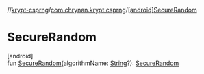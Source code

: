 //[krypt-csprng](../../index.md)/[com.chrynan.krypt.csprng](index.md)/[[android]SecureRandom]([android]-secure-random.md)

# SecureRandom

[android]\
fun [SecureRandom]([android]-secure-random.md)(algorithmName: [String](https://kotlinlang.org/api/latest/jvm/stdlib/kotlin/-string/index.html)?): [SecureRandom](-secure-random/index.md)
